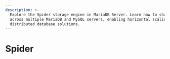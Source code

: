 ```yaml
---
description: >-
  Explore the Spider storage engine in MariaDB Server. Learn how to shard data
  across multiple MariaDB and MySQL servers, enabling horizontal scaling and
  distributed database solutions.
---
```


# Spider


